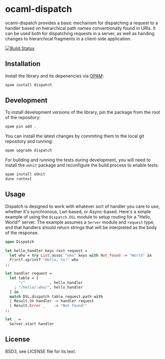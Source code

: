 # ocaml-dispatch

ocaml-dispatch provides a basic mechanism for dispatching a request to a
handler based on hierarchical path names conventionally found in URIs. It can be
used both for dispatching requests in a server, as well as handing changes to
hierarchical fragments in a client-side application.

[![Build Status](https://travis-ci.org/inhabitedtype/ocaml-dispatch.svg?branch=master)](https://travis-ci.org/inhabitedtype/ocaml-dispatch)

## Installation

Install the library and its depenencies via [OPAM][opam]:

[opam]: http://opam.ocaml.org/

```bash
opam install dispatch
```

## Development

To install development versions of the library, pin the package from the root
of the repository:

```bash
opam pin add .
```

You can install the latest changes by commiting them to the local git
repository and running:

```bash
opam upgrade dispatch
```

For building and running the tests during development, you will need to install
the `oUnit` package and reconfigure the build process to enable tests:

```bash
opam install oUnit
dune runtest
```

## Usage

Dispatch is designed to work with whatever sort of handler you care to use,
whether it's synchronous, Lwt-based, or Async-based. Here's a simple example of
using the `Dispatch.DSL` module to setup routing for a "Hello, World!" server.
The example assumes a `Server` module and `request` type, and that handlers
should return strings that will be interpreted as the body of the response.

```ocaml
open Dispatch

let hello_handler keys rest request =
  let who = try List.assoc "who" keys with Not_found -> "World" in
  Printf.sprintf "Hello, %s!" who
;;

let handler request =
  let table = [
      "/"           , hello_handler
    ; "/hello/:who/", hello_handler
  ] in
  match DSL.dispatch table request.path with
  | Result.Ok handler -> handler request
  | Result.Error _    -> "Not found!"
;;

let _ =
  Server.start handler
```

## License

BSD3, see LICENSE file for its text.
